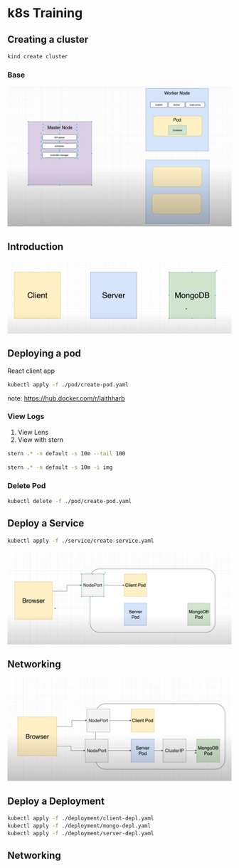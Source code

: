 # k8s Training


## Creating a cluster

``` bash
kind create cluster
```
### Base

![](../images/base.png)

## Introduction
![](../images/intro.png)


## Deploying a pod

React client app

``` bash
kubectl apply -f ./pod/create-pod.yaml
```

note: https://hub.docker.com/r/laithharb

### View Logs

1. View Lens
2. View with stern

``` bash
stern .* -n default -s 10m --tail 100
``` 

``` bash
stern .* -n default -s 10m -i img
```

### Delete Pod

``` bash
kubectl delete -f ./pod/create-pod.yaml
```

## Deploy a Service

``` bash
kubectl apply -f ./service/create-service.yaml
```
![](../images/node-port-service.png)

## Networking

![](../images/networking.png)

## Deploy a Deployment
``` bash
kubectl apply -f ./deployment/client-depl.yaml
kubectl apply -f ./deployment/mongo-depl.yaml
kubectl apply -f ./deployment/server-depl.yaml
```


## Networking

